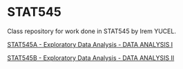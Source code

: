 # STAT545
Class repository for work done in STAT545 by Irem YUCEL.

[STAT545A - Exploratory Data Analysis - DATA ANALYSIS I](https://github.com/stat545ubc-2021/STAT545A-iremycl)

[STAT545B - Exploratory Data Analysis - DATA ANALYSIS II](https://github.com/stat545ubc-2021/STAT545B-iremycl)

